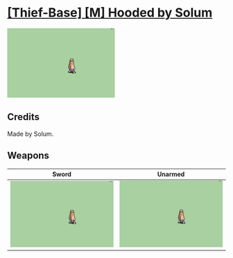 # [\[Thief-Base\] \[M\] Hooded by Solum](./)

<img src="./1.%20Sword/Sword_000.png" alt="[Thief-Base] [M] Hooded by Solum standing" />

## Credits

Made by Solum.

## Weapons


|Sword |Unarmed |
|  :---: | :---: |
| <img alt="Sword animation" src="./1.%20Sword/Sword.gif" /> | <img alt="Unarmed animation" src="./8.%20Unarmed/Unarmed.gif" /> |
